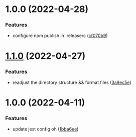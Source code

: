 # 1.0.0 (2022-04-28)


### Features

* configure npm publish in .releaserc ([cf070b9](https://github.com/cyndra0/animated-lyrics/commit/cf070b9564a0c37930c90692b9b9ca98811ed618))

# [1.1.0](https://github.com/cyndra0/typescript-lib-starter/compare/v1.0.0...v1.1.0) (2022-04-27)

### Features

- readjust the directory structure && format files ([3a9ec5e](https://github.com/cyndra0/typescript-lib-starter/commit/3a9ec5eee1c3d1f8fd6907586703ea3a6463ea76))

# 1.0.0 (2022-04-11)

### Features

- update jest config oh ([1bba6ee](https://github.com/cyndra0/typescript-lib-starter/commit/1bba6ee413678948755a8c1e723d2da90ef0990e))
